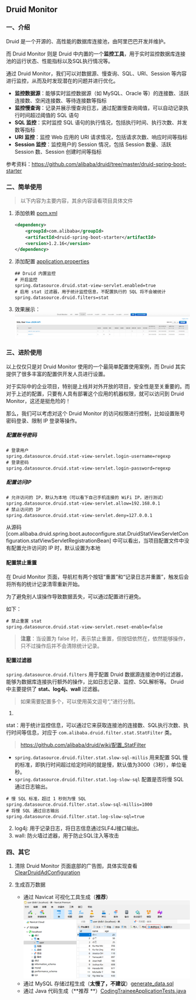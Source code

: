 ## Druid Monitor

### 一、介绍

Druid 是一个开源的、高性能的数据库连接池，由阿里巴巴开发并维护。

而 Druid Monitor 则是 Druid 中内置的一个**监控工具**，用于实时监控数据库连接池的运行状态、性能指标以及SQL执行情况等。

通过 Druid Monitor，我们可以对数据源、慢查询、SQL、URI、Session 等内容进行监控，从而及时发现潜在的问题并进行优化。

- **监控数据源**：能够实时监控数据源（如 MySQL、Oracle 等）的连接数、活跃连接数、空闲连接数、等待连接数等指标
- **监控慢查询**：记录并展示慢查询日志，通过配置慢查询阈值，可以自动记录执行时间超过阈值的 SQL 语句
- **SQL 监控**：实时监控 SQL 语句的执行情况，包括执行时间、执行次数、并发数等指标
- **URI 监控**：监控 Web 应用的 URI 请求情况，包括请求次数、响应时间等指标
- **Session 监控**：监控用户的 Session 情况，包括 Session 数量、活跃 Session 数、Session 创建时间等指标

参考资料：https://github.com/alibaba/druid/tree/master/druid-spring-boot-starter

### 二、简单使用

> 以下内容为主要内容，其余内容请看项目具体文件

1. 添加依赖 [pom.xml](../pom.xml)
    ```xml
    <dependency>
        <groupId>com.alibaba</groupId>
        <artifactId>druid-spring-boot-starter</artifactId>
        <version>1.2.16</version>
    </dependency>
    ```
2. 添加配置 [application.properties](../src/main/resources/application.properties)
    ```properties
   ## Druid 内置监控
   # 开启监控
   spring.datasource.druid.stat-view-servlet.enabled=true
   # 启用 stat 过滤器，用于统计监控信息，不配置执行的 SQL 将不会被统计
   spring.datasource.druid.filters=stat
    ```

3. 效果展示：
![DruidMonitor_1.png](../imgs/DruidMonitor_1.png)

### 三、进阶使用

以上仅仅只是对 Druid Monitor 使用的一个最简单配置使用案例，而 Druid 其实提供了很多丰富的配置供开发人员进行设置。

对于实际中的企业项目，特别是上线并对外开放的项目，安全性是至关重要的。而对于上述的配置，只要有人具有部署这个应用的机器权限，就可以访问到
Druid Monitor，这还是挺危险的！

那么，我们可以考虑对这个 Druid Monitor 的访问权限进行控制，比如设置账号密码登录、限制 IP 登录等操作。

##### 配置账号密码

```properties
# 登录用户
spring.datasource.druid.stat-view-servlet.login-username=regexp
# 登录密码
spring.datasource.druid.stat-view-servlet.login-password=regexp
```

##### 配置访问IP

```properties
# 允许访问的 IP，默认为本地（可以看下自己手机连接的 WiFi IP，进行测试）
spring.datasource.druid.stat-view-servlet.allow=192.168.0.1
# 禁止访问的 IP
spring.datasource.druid.stat-view-servlet.deny=127.0.0.1
```

>
从源码[com.alibaba.druid.spring.boot.autoconfigure.stat.DruidStatViewServletConfiguration.statViewServletRegistrationBean]
中可以看出，当项目配置文件中没有配置允许访问的 IP 时，默认设置为本地

#### 配置禁止重置

在 Druid Monitor 页面，导航栏有两个按钮“重置”和“记录日志并重置”，触发后会将所有的统计记录清零重新开始。

为了避免别人误操作导致数据丢失，可以通过配置进行避免。

如下：

```properties
# 禁止重置 stat
spring.datasource.druid.stat-view-servlet.reset-enable=false
```

> **注意**：当设置为 false 时，表示禁止重置，但按钮依然在，依然能够操作，只不过操作后并不会清除统计记录。

#### 配置过滤器

`spring.datasource.druid.filters` 用于配置 Druid 数据源连接池中的过滤器，
能够为数据库连接执行额外的操作，比如日志记录、监控、SQL解析等。
Druid 中主要提供了 **stat、log4j、wall** 过滤器。

> 如果需要配置多个，可以使用英文逗号“,”进行分割。

1.
stat：用于统计监控信息，可以通过它来获取连接池的连接数、SQL执行次数、执行时间等信息，对应于 `com.alibaba.druid.filter.stat.StatFilter`
类。
> https://github.com/alibaba/druid/wiki/配置_StatFilter

   - `spring.datasource.druid.filter.stat.slow-sql-millis` 用来配置 SQL 慢的标准，即执行时间超过给定时间的就是慢，默认值为3000（3秒），单位毫秒。
   - `spring.datasource.druid.filter.stat.log-slow-sql` 配置是否将慢 SQL 通过日志输出。

```properties
# 慢 SQL 标准，超过 1 秒则为慢 SQL
spring.datasource.druid.filter.stat.slow-sql-millis=1000
# 将慢 SQL 通过日志输出
spring.datasource.druid.filter.stat.log-slow-sql=true
```

2. log4j: 用于记录日志，将日志信息通过SLF4J接口输出。
3. wall: 防火墙过滤器，用于防止SQL注入等攻击

### 四、其它

1. 清除 Druid Monitor
   页面底部的广告图，具体实现查看 [ClearDruidAdConfiguration](../src/main/java/cn/regexp/coding/trainee/config/ClearDruidAdConfiguration.java)

2. 生成百万数据
   - 通过 Navicat 可视化工具生成（**推荐**）
     ![NavicatGenData.png](../imgs/NavicatGenData.png)
   - 通过 MySQL 存储过程生成（**太慢了，不建议**）[generate_data.sql](sql/generate_data.sql)
   - 通过 Java 代码生成（**推荐
     **）[CodingTraineeApplicationTests.java](../src/test/java/cn/regexp/coding/trainee/CodingTraineeApplicationTests.java)
